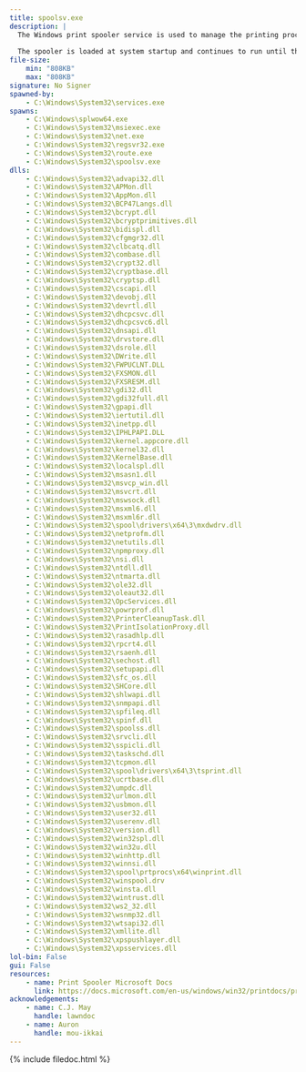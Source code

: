 ```yaml
---
title: spoolsv.exe
description: |
  The Windows print spooler service is used to manage the printing process. This includes retrieving the location of the correct printer driver, loading that driver, spooling high-level function calls into a print job, scheduling the print job for printing, and so on.
  
  The spooler is loaded at system startup and continues to run until the operating system is shut down.
file-size:
    min: "808KB"
    max: "808KB"
signature: No Signer
spawned-by:
    - C:\Windows\System32\services.exe
spawns:
    - C:\Windows\splwow64.exe
    - C:\Windows\System32\msiexec.exe
    - C:\Windows\System32\net.exe
    - C:\Windows\System32\regsvr32.exe
    - C:\Windows\System32\route.exe
    - C:\Windows\System32\spoolsv.exe
dlls:
    - C:\Windows\System32\advapi32.dll
    - C:\Windows\System32\APMon.dll
    - C:\Windows\System32\AppMon.dll
    - C:\Windows\System32\BCP47Langs.dll
    - C:\Windows\System32\bcrypt.dll
    - C:\Windows\System32\bcryptprimitives.dll
    - C:\Windows\System32\bidispl.dll
    - C:\Windows\System32\cfgmgr32.dll
    - C:\Windows\System32\clbcatq.dll
    - C:\Windows\System32\combase.dll
    - C:\Windows\System32\crypt32.dll
    - C:\Windows\System32\cryptbase.dll
    - C:\Windows\System32\cryptsp.dll
    - C:\Windows\System32\cscapi.dll
    - C:\Windows\System32\devobj.dll
    - C:\Windows\System32\devrtl.dll
    - C:\Windows\System32\dhcpcsvc.dll
    - C:\Windows\System32\dhcpcsvc6.dll
    - C:\Windows\System32\dnsapi.dll
    - C:\Windows\System32\drvstore.dll
    - C:\Windows\System32\dsrole.dll
    - C:\Windows\System32\DWrite.dll
    - C:\Windows\System32\FWPUCLNT.DLL
    - C:\Windows\System32\FXSMON.dll
    - C:\Windows\System32\FXSRESM.dll
    - C:\Windows\System32\gdi32.dll
    - C:\Windows\System32\gdi32full.dll
    - C:\Windows\System32\gpapi.dll
    - C:\Windows\System32\iertutil.dll
    - C:\Windows\System32\inetpp.dll
    - C:\Windows\System32\IPHLPAPI.DLL
    - C:\Windows\System32\kernel.appcore.dll
    - C:\Windows\System32\kernel32.dll
    - C:\Windows\System32\KernelBase.dll
    - C:\Windows\System32\localspl.dll
    - C:\Windows\System32\msasn1.dll
    - C:\Windows\System32\msvcp_win.dll
    - C:\Windows\System32\msvcrt.dll
    - C:\Windows\System32\mswsock.dll
    - C:\Windows\System32\msxml6.dll
    - C:\Windows\System32\msxml6r.dll
    - C:\Windows\System32\spool\drivers\x64\3\mxdwdrv.dll
    - C:\Windows\System32\netprofm.dll
    - C:\Windows\System32\netutils.dll
    - C:\Windows\System32\npmproxy.dll
    - C:\Windows\System32\nsi.dll
    - C:\Windows\System32\ntdll.dll
    - C:\Windows\System32\ntmarta.dll
    - C:\Windows\System32\ole32.dll
    - C:\Windows\System32\oleaut32.dll
    - C:\Windows\System32\OpcServices.dll
    - C:\Windows\System32\powrprof.dll
    - C:\Windows\System32\PrinterCleanupTask.dll
    - C:\Windows\System32\PrintIsolationProxy.dll
    - C:\Windows\System32\rasadhlp.dll
    - C:\Windows\System32\rpcrt4.dll
    - C:\Windows\System32\rsaenh.dll
    - C:\Windows\System32\sechost.dll
    - C:\Windows\System32\setupapi.dll
    - C:\Windows\System32\sfc_os.dll
    - C:\Windows\System32\SHCore.dll
    - C:\Windows\System32\shlwapi.dll
    - C:\Windows\System32\snmpapi.dll
    - C:\Windows\System32\spfileq.dll
    - C:\Windows\System32\spinf.dll
    - C:\Windows\System32\spoolss.dll
    - C:\Windows\System32\srvcli.dll
    - C:\Windows\System32\sspicli.dll
    - C:\Windows\System32\taskschd.dll
    - C:\Windows\System32\tcpmon.dll
    - C:\Windows\System32\spool\drivers\x64\3\tsprint.dll
    - C:\Windows\System32\ucrtbase.dll
    - C:\Windows\System32\umpdc.dll
    - C:\Windows\System32\urlmon.dll
    - C:\Windows\System32\usbmon.dll
    - C:\Windows\System32\user32.dll
    - C:\Windows\System32\userenv.dll
    - C:\Windows\System32\version.dll
    - C:\Windows\System32\win32spl.dll
    - C:\Windows\System32\win32u.dll
    - C:\Windows\System32\winhttp.dll
    - C:\Windows\System32\winnsi.dll
    - C:\Windows\System32\spool\prtprocs\x64\winprint.dll
    - C:\Windows\System32\winspool.drv
    - C:\Windows\System32\winsta.dll
    - C:\Windows\System32\wintrust.dll
    - C:\Windows\System32\ws2_32.dll
    - C:\Windows\System32\wsnmp32.dll
    - C:\Windows\System32\wtsapi32.dll
    - C:\Windows\System32\xmllite.dll
    - C:\Windows\System32\xpspushlayer.dll
    - C:\Windows\System32\xpsservices.dll
lol-bin: False
gui: False
resources:
    - name: Print Spooler Microsoft Docs
      link: https://docs.microsoft.com/en-us/windows/win32/printdocs/print-spooler
acknowledgements:
    - name: C.J. May
      handle: lawndoc
    - name: Auron
      handle: mou-ikkai
---
```


{% include filedoc.html %}
